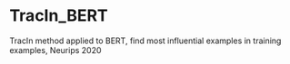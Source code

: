 # TracIn_BERT
TracIn method applied to BERT, find most influential examples in training examples, Neurips 2020
